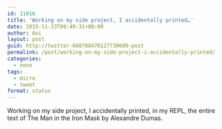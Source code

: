 ```yaml
---
id: 11816
title: 'Working on my side project, I accidentally printed…'
date: 2015-11-23T09:49:31+00:00
author: Avi
layout: post
guid: http://twitter-668788470127730689-post
permalink: /post/working-on-my-side-project-i-accidentally-printed/
categories:
  - none
tags:
  - micro
  - tweet
format: status
---
```

Working on my side project, I accidentally printed, in my REPL, the entire text of The Man in the Iron Mask by Alexandre Dumas.